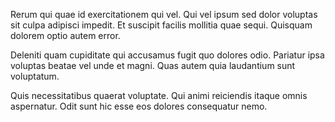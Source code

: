 Rerum qui quae id exercitationem qui vel. Qui vel ipsum sed dolor voluptas sit culpa adipisci impedit. Et suscipit facilis mollitia quae sequi. Quisquam dolorem optio autem error.
 Deleniti quam cupiditate qui accusamus fugit quo dolores odio. Pariatur ipsa voluptas beatae vel unde et magni. Quas autem quia laudantium sunt voluptatum.
 Quis necessitatibus quaerat voluptate. Qui animi reiciendis itaque omnis aspernatur. Odit sunt hic esse eos dolores consequatur nemo.